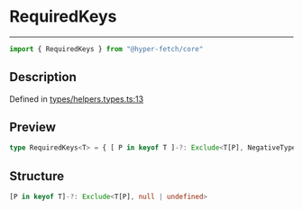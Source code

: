 

# RequiredKeys

<div class="api-docs__separator" data-reactroot="">

---

</div><div class="api-docs__import" data-reactroot="">

```ts
import { RequiredKeys } from "@hyper-fetch/core"
```

</div><div class="api-docs__section">

## Description

</div><div class="api-docs__description"><span class="api-docs__do-not-parse">



</span></div><p class="api-docs__definition">

Defined in [types/helpers.types.ts:13](https://github.com/BetterTyped/hyper-fetch/blob/6c3eaa91/packages/core/src/types/helpers.types.ts#L13)

</p><div class="api-docs__section">

## Preview

</div><div class="api-docs__preview type single">

```ts
type RequiredKeys<T> = { [ P in keyof T ]-?: Exclude<T[P], NegativeTypes> };
```

</div><div class="api-docs__section">

## Structure

</div><div class="api-docs__returns">

```ts
[P in keyof T]-?: Exclude<T[P], null | undefined>
```

</div>
